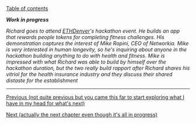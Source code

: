 [Table of contents](./README.md#table-of-contents)

***Work in progress***

*Richard goes to attend [ETHDenver](https://www.ethdenver.com)'s hackathon event. He builds an app that rewards people tokens for completing fitness challenges. His demonstration captures the interest of Mike Ropini, CEO of Networkia. Mike is very interested in human longevity, so he's inquiring about anyone in the hackathon building anything to do with health and fitness. Mike is impressed with what Richard was able to build by himself over the hackathon duration, but the two really build rapport after Richard shares his vitriol for the health insurance industry and they discuss their shared distaste for the establishment*

<hr />

[Previous (not quite previous but you came this far to start exploring what I have in my head for what's next)](./3.genesis.md)

[Next (actually the next chapter even though it's all in progress)](./?-2.initiation.md)